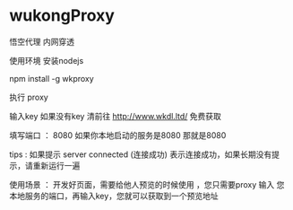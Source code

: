 # wukongProxy
悟空代理  内网穿透

使用环境 安装nodejs

npm install -g wkproxy

执行 proxy

输入key  如果没有key 清前往 http://www.wkdl.ltd/ 免费获取

填写端口 ： 8080  如果你本地启动的服务是8080   那就是8080

tips : 如果提示 server connected (连接成功) 表示连接成功，如果长期没有提示，请重新运行一遍


使用场景 ： 开发好页面，需要给他人预览的时候使用 ，您只需要proxy  输入 您本地服务的端口，再输入key，您就可以获取到一个预览地址

